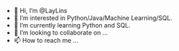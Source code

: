 - 👋 Hi, I’m @LayLins
- 👀 I’m interested in Python/Java/Machine Learning/SQL.
- 🌱 I’m currently learning Python and SQL.
- 💞️ I’m looking to collaborate on ...
- 📫 How to reach me ...

<!---
LayLins/LayLins is a ✨ special ✨ repository because its `README.md` (this file) appears on your GitHub profile.
You can click the Preview link to take a look at your changes.
--->
